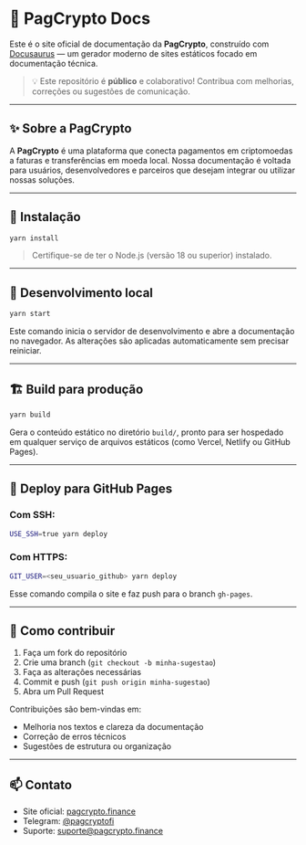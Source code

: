# 📘 PagCrypto Docs

Este é o site oficial de documentação da **PagCrypto**, construído com [Docusaurus](https://docusaurus.io/) — um gerador moderno de sites estáticos focado em documentação técnica.

> 💡 Este repositório é **público** e colaborativo! Contribua com melhorias, correções ou sugestões de comunicação.

---

## ✨ Sobre a PagCrypto

A **PagCrypto** é uma plataforma que conecta pagamentos em criptomoedas a faturas e transferências em moeda local. Nossa documentação é voltada para usuários, desenvolvedores e parceiros que desejam integrar ou utilizar nossas soluções.

---

## 🚀 Instalação

```bash
yarn install
```

> Certifique-se de ter o Node.js (versão 18 ou superior) instalado.

---

## 🧪 Desenvolvimento local

```bash
yarn start
```

Este comando inicia o servidor de desenvolvimento e abre a documentação no navegador. As alterações são aplicadas automaticamente sem precisar reiniciar.

---

## 🏗️ Build para produção

```bash
yarn build
```

Gera o conteúdo estático no diretório `build/`, pronto para ser hospedado em qualquer serviço de arquivos estáticos (como Vercel, Netlify ou GitHub Pages).

---

## 🚀 Deploy para GitHub Pages

### Com SSH:

```bash
USE_SSH=true yarn deploy
```

### Com HTTPS:

```bash
GIT_USER=<seu_usuario_github> yarn deploy
```

Esse comando compila o site e faz push para o branch `gh-pages`.

---

## 🤝 Como contribuir

1. Faça um fork do repositório
2. Crie uma branch (`git checkout -b minha-sugestao`)
3. Faça as alterações necessárias
4. Commit e push (`git push origin minha-sugestao`)
5. Abra um Pull Request

Contribuições são bem-vindas em:
- Melhoria nos textos e clareza da documentação
- Correção de erros técnicos
- Sugestões de estrutura ou organização

---

## 📫 Contato

- Site oficial: [pagcrypto.finance](https://pagcrypto.finance)
- Telegram: [@pagcryptofi](https://t.me/pagcryptofi)
- Suporte: suporte@pagcrypto.finance

